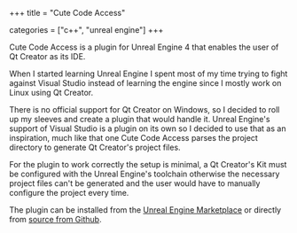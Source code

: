 +++
title = "Cute Code Access"

categories = ["c++", "unreal engine"]
+++

Cute Code Access is a plugin for Unreal Engine 4 that enables the user of Qt Creator as its IDE.

<!--more-->

When I started learning Unreal Engine I spent most of my time trying to fight against Visual Studio instead of learning the engine since I mostly work on Linux using Qt Creator.

There is no official support for Qt Creator on Windows, so I decided to roll up my sleeves and create a plugin that would handle it.
Unreal Engine's support of Visual Studio is a plugin on its own so I decided to use that as an inspiration, much like that one Cute Code Access parses the project directory to generate Qt Creator's project files.

For the plugin to work correctly the setup is minimal, a Qt Creator's Kit must be configured with the Unreal Engine's toolchain otherwise the necessary project files can't be generated and the user would have to manually configure the project every time.

The plugin can be installed from the [Unreal Engine Marketplace](https://www.unrealengine.com/marketplace/en-US/cute-code-accessor) or directly from [source from Github](https://github.com/silvanocerza/CuteCodeAccess).
